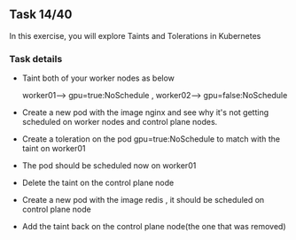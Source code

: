 ## Task 14/40

In this exercise, you will explore Taints and Tolerations in Kubernetes

### Task details
- Taint both of your worker nodes as below

   worker01--> gpu=true:NoSchedule , worker02--> gpu=false:NoSchedule
- Create a new pod with the image nginx and see why it's not getting scheduled on worker nodes and control plane nodes.
- Create a toleration on the pod gpu=true:NoSchedule to match with the taint on worker01
- The pod should be scheduled now on worker01
- Delete the taint on the control plane node
- Create a new pod with the image redis , it should be scheduled on control plane node
- Add the taint back on the control plane node(the one that was removed)
